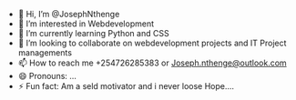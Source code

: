 - 👋 Hi, I’m @JosephNthenge
- 👀 I’m interested in Webdevelopment
- 🌱 I’m currently learning Python and CSS
- 💞️ I’m looking to collaborate on webdevelopment projects and IT Project managements
- 📫 How to reach me +254726285383 or Joseph.nthenge@outlook.com
- 😄 Pronouns: ...
- ⚡ Fun fact: Am a seld motivator and i never loose Hope....

<!---
JosephNthenge/JosephNthenge is a ✨ special ✨ repository because its `README.md` (this file) appears on your GitHub profile.
You can click the Preview link to take a look at your changes.
--->
